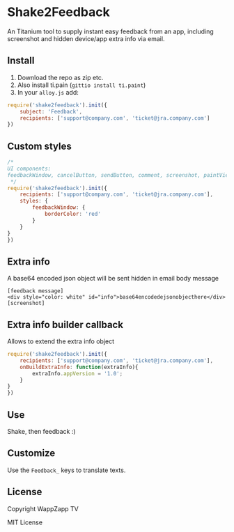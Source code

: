 # Shake2Feedback
An Titanium tool to supply instant easy feedback from an app, including screenshot and hidden device/app extra info via email.

## Install

1. Download the repo as zip etc.
2. Also install ti.pain (`gittio install ti.paint`)
3. In your `alloy.js` add:

```javascript
require('shake2feedback').init({
    subject: 'Feedback',
    recipients: ['support@company.com', 'ticket@jra.company.com']
})
```
## Custom styles
```javascript
/*
UI components:
feedbackWindow, cancelButton, sendButton, comment, screenshot, paintView
 */
require('shake2feedback').init({
    recipients: ['support@company.com', 'ticket@jra.company.com'],
    styles: {
        feedbackWindow: {
            borderColor: 'red'
        }
    }
}
})
```
## Extra info
A base64 encoded json object will be sent hidden in email body message
```
[feedback message]
<div style="color: white" id="info">base64encodedejsonobjecthere</div>
[screenshot]
```

## Extra info builder callback
Allows to extend the extra info object
```javascript
require('shake2feedback').init({
    recipients: ['support@company.com', 'ticket@jra.company.com'],
    onBuildExtraInfo: function(extraInfo){
        extraInfo.appVersion = '1.0';
    }
}
})
```

## Use
Shake, then feedback :)

## Customize
Use the `Feedback_` keys to translate texts.

## License
Copyright WappZapp TV

MIT License
